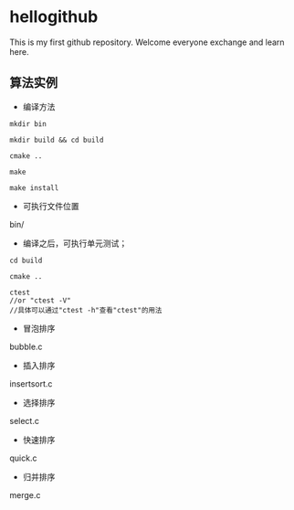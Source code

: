 # hellogithub
This is my first github repository. Welcome everyone exchange and learn here.

## 算法实例

- 编译方法

```
mkdir bin

mkdir build && cd build

cmake ..

make

make install

```

- 可执行文件位置

bin/


- 编译之后，可执行单元测试；
```
cd build

cmake ..

ctest
//or "ctest -V"
//具体可以通过"ctest -h"查看"ctest"的用法
```

- 冒泡排序

bubble.c

- 插入排序

insertsort.c

- 选择排序

select.c

- 快速排序

quick.c

- 归并排序

merge.c


